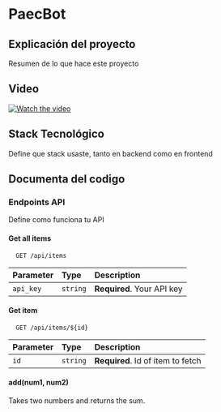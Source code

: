 
# PaecBot

## Explicación del proyecto
Resumen de lo que hace este proyecto

## Video

[![Watch the video](https://i.imgur.com/vKb2F1B.png)](https://youtu.be/vt5fpE0bzSY)

## Stack Tecnológico 
Define que stack usaste, tanto en backend como en frontend

## Documenta del codigo
### Endpoints API
Define como funciona tu API

#### Get all items

```http
  GET /api/items
```

| Parameter | Type     | Description                |
| :-------- | :------- | :------------------------- |
| `api_key` | `string` | **Required**. Your API key |

#### Get item

```http
  GET /api/items/${id}
```

| Parameter | Type     | Description                       |
| :-------- | :------- | :-------------------------------- |
| `id`      | `string` | **Required**. Id of item to fetch |

#### add(num1, num2)

Takes two numbers and returns the sum.
